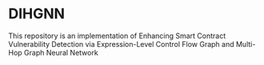 # DIHGNN
This repository is an implementation of Enhancing Smart Contract Vulnerability Detection via Expression-Level Control Flow Graph and Multi-Hop Graph Neural Network

